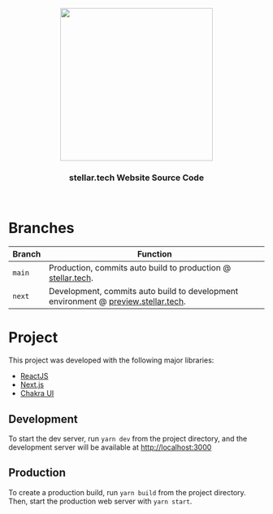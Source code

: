 <div align="center">
  <br/>
  <img src="https://res.cloudinary.com/stellaraf/image/upload/v1604277355/stellar-logo-gradient.svg" width=300 />
  <br/>
  <h3>stellar.tech Website Source Code</h3>
  <br/>
</div>

# Branches

| Branch | Function                                                                                                           |
| ------ | ------------------------------------------------------------------------------------------------------------------ |
| `main` | Production, commits auto build to production @ [stellar.tech](https://stellar.tech).                               |
| `next` | Development, commits auto build to development environment @ [preview.stellar.tech](https://preview.stellar.tech). |

# Project

This project was developed with the following major libraries:

- [ReactJS](https://github.com/facebook/react)
- [Next.js](https://nextjs.org/)
- [Chakra UI](https://github.com/chakra-ui/chakra-ui/)

## Development

To start the dev server, run `yarn dev` from the project directory, and the development server will be available at [http://localhost:3000](http://localhost:3000)

## Production

To create a production build, run `yarn build` from the project directory. Then, start the production web server with `yarn start`.
